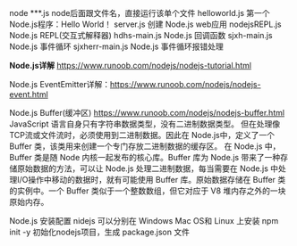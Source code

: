 node ***.js     node后面跟文件名，直接运行该单个文件
helloworld.js   第一个Node.js程序：Hello World！
server.js       创建 Node.js web应用
nodejsREPL.js   Node.js REPL(交互式解释器)
hdhs-main.js    Node.js 回调函数
sjxh-main.js    Node.js 事件循环
sjxherr-main.js Node.js 事件循环报错处理



******Node.js详解****** https://www.runoob.com/nodejs/nodejs-tutorial.html

Node.js EventEmitter详解：https://www.runoob.com/nodejs/nodejs-event.html

Node.js Buffer(缓冲区)  https://www.runoob.com/nodejs/nodejs-buffer.html
JavaScript 语言自身只有字符串数据类型，没有二进制数据类型。
但在处理像TCP流或文件流时，必须使用到二进制数据。因此在 Node.js中，定义了一个 Buffer 类，该类用来创建一个专门存放二进制数据的缓存区。
在 Node.js 中，Buffer 类是随 Node 内核一起发布的核心库。Buffer 库为 Node.js 带来了一种存储原始数据的方法，可以让 Node.js 处理二进制数据，每当需要在 Node.js 中处理I/O操作中移动的数据时，就有可能使用 Buffer 库。原始数据存储在 Buffer 类的实例中。一个 Buffer 类似于一个整数数组，但它对应于 V8 堆内存之外的一块原始内存。



Node.js 安装配置
    nidejs 可以分别在 Windows Mac OS和 Linux 上安装
npm init -y 初始化nodejs项目，生成 package.json 文件


